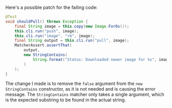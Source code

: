 Here's a possible patch for the failing code:

```java
@Test
void shouldPull() throws Exception {
    final String image = this.copy(new Image.ForOs());
    this.cli.run("push", image);
    this.cli.run("image", "rm", image);
    final String output = this.cli.run("pull", image);
    MatcherAssert.assertThat(
        output,
        new StringContains(
            String.format("Status: Downloaded newer image for %s", image)
        )
    );
}
```

The change I made is to remove the `false` argument from the `new StringContains` constructor, as it is not needed and is causing the error message. The `StringContains` matcher only takes a single argument, which is the expected substring to be found in the actual string.